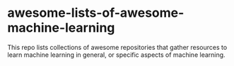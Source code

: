 # awesome-lists-of-awesome-machine-learning
This repo lists collections of awesome repositories that gather resources to learn machine learning in general, or specific aspects of machine learning.
